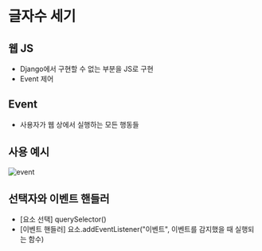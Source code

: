 # 글자수 세기

## 웹 JS
- Django에서 구현할 수 없는 부분을 JS로 구현
- Event 제어

## Event
- 사용자가 웹 상에서 실행하는 모든 행동들

## 사용 예시
![event](https://user-images.githubusercontent.com/63536606/90532950-d14af400-e1b2-11ea-9c1c-5199598186af.PNG)

## 선택자와 이벤트 핸들러
- [요소 선택] querySelector()
- [이벤트 핸들러] 요소.addEventListener("이벤트", 이벤트를 감지했을 때 실행되는 함수)